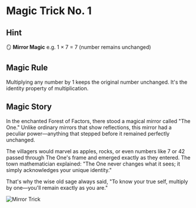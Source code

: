 # Magic Trick No. 1

## Hint

🪞 **Mirror Magic** e.g. 1 × 7 = 7 (number remains unchanged)

## Magic Rule

Multiplying any number by 1 keeps the original number unchanged. It's the identity property of multiplication.

## Magic Story

In the enchanted Forest of Factors, there stood a magical mirror called "The One." Unlike ordinary mirrors that show reflections, this mirror had a peculiar power—anything that stepped before it remained perfectly unchanged.

The villagers would marvel as apples, rocks, or even numbers like 7 or 42 passed through The One's frame and emerged exactly as they entered. The town mathematician explained: "The One never changes what it sees; it simply acknowledges your unique identity."

That's why the wise old sage always said, "To know your true self, multiply by one—you'll remain exactly as you are."

![Mirror Trick](1.png "The Mirror Trick!")
